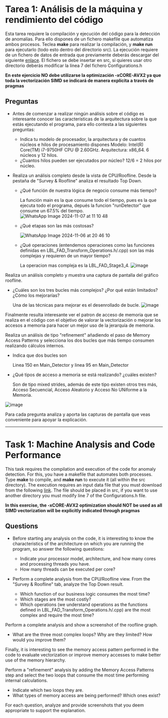 # Tarea 1: Análisis de la máquina y rendimiento del código

Esta tarea requiere la compilación y ejecución del código para la detección de anomalías. Para ello dispones de un fichero makefile que automatiza ambos procesos.
Teclea **make** para realizar la compilación, y **make run** para ejecutarlo (todo esto dentro del directorio src).
La ejecución requiere de un fichero de datos de entrada que previamente deberás descargar del siguiente [enlace](https://mega.nz/folder/x4gRhLJJ#GRdxQc1Hnw3Lk_-9JC3Uew). El fichero se debe insertar en src, si quieres usar otro directorio deberás modificar la línea 7 del fichero Configurations.h

**En este ejercicio NO debe utilizarse la optimización -xCORE-AVX2 ya que toda la vectorización SIMD se indicará de manera explícita a través de pragmas**

## Preguntas
* Antes de comenzar a realizar ningún análisis sobre el código es interesante conocer las características de la arquitectura sobre la que estás ejecutando el programa, para ello contesta a las siguientes preguntas:

    * Indica tu modelo de procesador, la arquitectura y de cuantos núcleos e hilos de procesamiento dispones
      Modelo: Intel(R) Core(TM) i7-9750HF CPU @ 2.60GHz.
      Arquitectura: x86_64.
      6 núcleos y 12 hilos.
    * ¿Cuantos hilos pueden ser ejecutados por núcleo?
      12/6 = 2 hilos por núcleo.

* Realiza un análisis completo desde la vista de CPU/Roofline. Desde la pestaña de "Survey & Roofline" analiza el resultado Top Down.
    * ¿Qué función de nuestra lógica de negocio consume más tiempo?
      
      La función main es la que consume todo el tiempo, pues es la que ejecuta todo el programa, depués la funcion "runDetector" que consume un 67.5% del tiempo.
      ![WhatsApp Image 2024-11-07 at 11 10 48](https://github.com/user-attachments/assets/3fd44d5d-fd9f-4809-bd0f-d8fa6504b89a)
    * ¿Qué etapas son las más costosas?
      
      ![WhatsApp Image 2024-11-06 at 20 46 10](https://github.com/user-attachments/assets/38afe674-b8e2-4610-bc77-4423edfa74f9)

    * ¿Qué operaciones (entendemos operaciones como las funciones definidas en LBL_FAD_Transform_Operations.h/.cpp) son las más complejas y requieren de un mayor tiempo?
      
      La operacion mas compleja es la LBL_FAD_Stage3_4.
      ![image](https://github.com/user-attachments/assets/c049dcc9-7b13-4003-8ee7-a643bb9e3aee)

Realiza un análisis completo y muestra una captura de pantalla del gráfico roofline.
* ¿Cuáles son los tres bucles más complejos? ¿Por qué están limitados? ¿Cómo los mejorarías?
  
  Una de las técnicas para mejorar es el desenrollado de bucle.
  ![image](https://github.com/user-attachments/assets/3b31b42a-d009-4b5c-9800-9129e812bb6c)


Finalmente resulta interesante ver el patron de acceso de memoria que se realiza en el código con el objetivo de valorar la vectorización o mejorar los accesos a memoria para hacer un mejor uso de la jerarquía de memoria.

Realiza un análisis de tipo "refinement" añadiendo el paso de Memory Access Patterns y selecciona los dos bucles que más tiempo
consumen realizando cálculos internos.

* Indica que dos bucles son
  
  Linea 150 en Main_Detector y linea 95 en Main_Detector
* ¿Qué tipos de acceso a memoria se está realizando? ¿cuáles existen?
  
  Son de tipo mixed strides, además de este tipo existen otros tres más, Acceso Secuencial, Acceso Aleatorio y Acceso No UNiforme a la Memoria.

![image](https://github.com/user-attachments/assets/5b5277cd-8c74-4285-83bb-937f3faa1ef3)


Para cada pregunta analiza y aporta las capturas de pantalla que veas conveniente para apoyar la explicación.

----

# Task 1: Machine Analysis and Code Performance

This task requires the compilation and execution of the code for anomaly detection. For this, you have a makefile that automates both processes.
Type **make** to compile, and **make run** to execute it (all within the src directory).
The execution requires an input data file that you must download from the following [link](https://mega.nz/folder/x4gRhLJJ#GRdxQc1Hnw3Lk_-9JC3Uew). The file should be placed in src, if you want to use another directory you must modify line 7 of the Configurations.h file.

**In this exercise, the -xCORE-AVX2 optimization should NOT be used as all SIMD vectorization will be explicitly indicated through pragmas**

## Questions
* Before starting any analysis on the code, it is interesting to know the characteristics of the architecture on which you are running the program, so answer the following questions:

    * Indicate your processor model, architecture, and how many cores and processing threads you have.
    * How many threads can be executed per core?

* Perform a complete analysis from the CPU/Roofline view. From the "Survey & Roofline" tab, analyze the Top Down result.
    * Which function of our business logic consumes the most time?
    * Which stages are the most costly?
    * Which operations (we understand operations as the functions defined in LBL_FAD_Transform_Operations.h/.cpp) are the most complex and require the most time?

Perform a complete analysis and show a screenshot of the roofline graph.
* What are the three most complex loops? Why are they limited? How would you improve them?

Finally, it is interesting to see the memory access pattern performed in the code to evaluate vectorization or improve memory accesses to make better use of the memory hierarchy.

Perform a "refinement" analysis by adding the Memory Access Patterns step and select the two loops that consume the most time performing internal calculations.

* Indicate which two loops they are.
* What types of memory access are being performed? Which ones exist?

For each question, analyze and provide screenshots that you deem appropriate to support the explanation.

